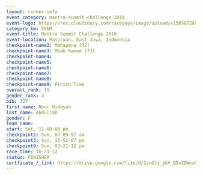 ```yaml
---
layout: runner-info 
event_category: mantra-summit-challenge-2019 
event-logo: https://res.cloudinary.com/raceyaya/image/upload/v1569072809/logo/mantra-image_segrbx.jpg
category_km: 55KM 
event-title: Mantra Summit Challenge 2019 
event-location: Pasuruan, East Java, Indonesia 
checkpoint-name2: Mahapena (T2) 
checkpoint-name3: Mbah Kamad (T3) 
checkpoint-name4: 
checkpoint-name5: 
checkpoint-name6: 
checkpoint-name7: 
checkpoint-name8: 
checkpoint-name9: Finish Time
overall_rank: 19
gender_rank: 3
bib: 327
first_name: Noor Hidayah
last_name: Abdullah
gender: F
team_name: 
start: Sat, 11-00-00 pm
checkpoint2: Sun, 07-09-57 am
checkpoint3: Sun, 12-52-07 pm
checkpoint9: Sun, 03-21-12 pm
race_time: 16-21-12
status: FINISHER
certficate_/_link: https://drive.google.com/file/d/1scGJj_ykH_Q5nZDWxaM8Ytu6cUW8BtvO/view?usp=sharing","Certficate")
---
```

